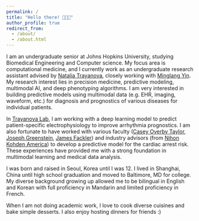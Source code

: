 ```yaml
---
permalink: /
title: "Hello there! 👩🏻‍💻"
author_profile: true
redirect_from: 
  - /about/
  - /about.html
---
```


<span id="typing-effect"></span>

I am an undergraduate senior at Johns Hopkins University, studying Biomedical Engineering and Computer science. 
My focus area is computational medicine, and I currently work as an undergraduate research assistant advised by [Natalia Trayanova](https://www.bme.jhu.edu/people/faculty/natalia-trayanova/), closely working with [Minglang Yin](https://minglangyin.github.io/). My research interest lies in precision medicine, predictive modeling, multimodal AI, and deep phenotyping algorithms. I am very interested in building predictive models using multimodal data (e.g. EHR, imaging, waveform, etc.) for diagnosis and prognostics of various diseases for individual patients. 
 
In [Trayanova Lab](https://www.trayanovalab.org/), I am working with a deep learning model to predict patient-specific electrophysiology to improve arrhythmia prognostics. I am also fortunate to have worked with various faculty ([Casey Overby Taylor](https://www.bme.jhu.edu/people/faculty/casey-overby-taylor/), [Joseph Greenstein](https://www.bme.jhu.edu/people/faculty/joseph-greenstein/), [James Fackler](https://malonecenter.jhu.edu/people/james-jim-fackler/)) and industry advisors (from [Nihon Kohden America](https://us.nihonkohden.com/)) to develop a predictive model for the cardiac arrest risk. These experiences have provided me with a strong foundation in multimodal learning and medical data analysis.

I was born and raised in Seoul, Korea until I was 12. I lived in Shanghai, China until high school graduation and moved to Baltimore, MD for college. My diverse background growing up allowed me to be bilingual in English and Korean with full proficiency in Mandarin and limited proficiency in French. 

When I am not doing academic work, I love to cook diverse cuisines and bake simple desserts. I also enjoy hosting dinners for friends :)


